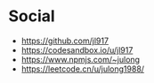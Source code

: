 # Social

- https://github.com/jl917
- https://codesandbox.io/u/jl917
- https://www.npmjs.com/~julong
- https://leetcode.cn/u/julong1988/